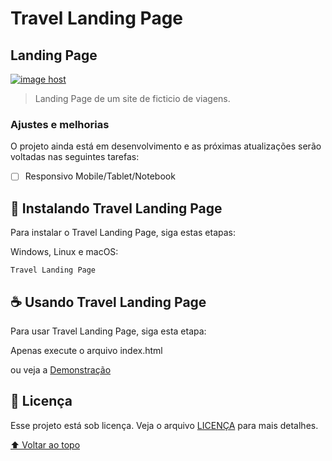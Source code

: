 # Travel Landing Page
## Landing Page

<a href="https://guilhermesdb.github.io/Travel-Website/"><img src="https://thumbs2.imgbox.com/ee/5f/1UCvYTI3_t.png" alt="image host"/></a>

> Landing Page de um site de ficticio de viagens.
### Ajustes e melhorias

O projeto ainda está em desenvolvimento e as próximas atualizações serão voltadas nas seguintes tarefas:

- [ ] Responsivo Mobile/Tablet/Notebook

## 🚀 Instalando Travel Landing Page

Para instalar o Travel Landing Page, siga estas etapas:

Windows, Linux e macOS:
```
Travel Landing Page
```

## ☕ Usando Travel Landing Page

Para usar Travel Landing Page, siga esta etapa:

Apenas execute o arquivo index.html

ou veja a [Demonstração](https://guilhermesdb.github.io/Travel-Website/)

## 📝 Licença

Esse projeto está sob licença. Veja o arquivo [LICENÇA](LICENSE.md) para mais detalhes.

[⬆ Voltar ao topo](#travel-landing-page)<br>
